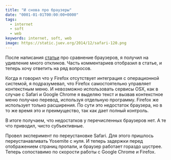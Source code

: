 ```yaml
---
title: "И снова про браузеры"
date: "0001-01-01T00:00:00+0000"
tags:
  - internet
  - soft
  - web
keywords: internet, soft, web
image: https://static.juev.org/2014/12/safari-120.png
---
```

После написания [статьи](/2014/12/07/browsers/) про сравнение браузеров, я получил на удивление много откликов. Часть комментариев отобразил в статье, и теперь хочу ответить на ряд вопросов.

Когда я говорил что у Firefox отсутствует интеграция с операционной системой, я подразумевал, что Firefox самостоятельно управляет контекстным меню. И невозможно использовать  сервисы OSX, как в случае с Safari и Google Chrome я  выделяю текст и вызвав контекстное меню получаю перевод, используя отдельную программу. Firefox же использует только расширения. По сути это недостаток браузера, но в то же время это и преимущество, так как дает полный контроль.

В итоге получаем, что недостатков у перечисленных браузеров нет. А те что приводил, чисто субъективные. 

Провел эксперимент по переустановке Safari. Для этого пришлось переустанавливать Yosemite с нуля. И теперь задержки перед отображением страниц пропали, и браузер работает гораздо шустрее. Теперь сопоставимо по скорости работы с Google Chrome и Firefox.

